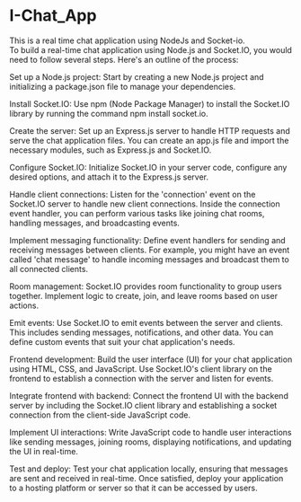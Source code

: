 # I-Chat_App
This is a real time chat application using NodeJs and Socket-io.\
To build a real-time chat application using Node.js and Socket.IO, you would need to follow several steps. Here's an outline of the process:

Set up a Node.js project: Start by creating a new Node.js project and initializing a package.json file to manage your dependencies.

Install Socket.IO: Use npm (Node Package Manager) to install the Socket.IO library by running the command npm install socket.io.

Create the server: Set up an Express.js server to handle HTTP requests and serve the chat application files. You can create an app.js file and import the necessary modules, such as Express.js and Socket.IO.

Configure Socket.IO: Initialize Socket.IO in your server code, configure any desired options, and attach it to the Express.js server.

Handle client connections: Listen for the 'connection' event on the Socket.IO server to handle new client connections. Inside the connection event handler, you can perform various tasks like joining chat rooms, handling messages, and broadcasting events.

Implement messaging functionality: Define event handlers for sending and receiving messages between clients. For example, you might have an event called 'chat message' to handle incoming messages and broadcast them to all connected clients.

Room management: Socket.IO provides room functionality to group users together. Implement logic to create, join, and leave rooms based on user actions.

Emit events: Use Socket.IO to emit events between the server and clients. This includes sending messages, notifications, and other data. You can define custom events that suit your chat application's needs.

Frontend development: Build the user interface (UI) for your chat application using HTML, CSS, and JavaScript. Use Socket.IO's client library on the frontend to establish a connection with the server and listen for events.

Integrate frontend with backend: Connect the frontend UI with the backend server by including the Socket.IO client library and establishing a socket connection from the client-side JavaScript code.

Implement UI interactions: Write JavaScript code to handle user interactions like sending messages, joining rooms, displaying notifications, and updating the UI in real-time.

Test and deploy: Test your chat application locally, ensuring that messages are sent and received in real-time. Once satisfied, deploy your application to a hosting platform or server so that it can be accessed by users.
